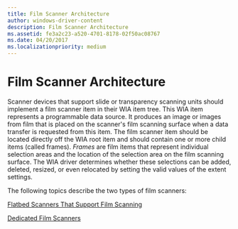 ```yaml
---
title: Film Scanner Architecture
author: windows-driver-content
description: Film Scanner Architecture
ms.assetid: fe3a2c23-a520-4701-8178-02f50ac08767
ms.date: 04/20/2017
ms.localizationpriority: medium
---
```


# Film Scanner Architecture





Scanner devices that support slide or transparency scanning units should implement a film scanner item in their WIA item tree. This WIA item represents a programmable data source. It produces an image or images from film that is placed on the scanner's film scanning surface when a data transfer is requested from this item. The film scanner item should be located directly off the WIA root item and should contain one or more child items (called frames). *Frames* are film items that represent individual selection areas and the location of the selection area on the film scanning surface. The WIA driver determines whether these selections can be added, deleted, resized, or even relocated by setting the valid values of the extent settings.

The following topics describe the two types of film scanners:

[Flatbed Scanners That Support Film Scanning](flatbed-scanners-that-support-film-scanning.md)

[Dedicated Film Scanners](dedicated-film-scanners.md)

 

 




